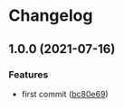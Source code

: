 # Changelog

## 1.0.0 (2021-07-16)


### Features

* first commit ([bc80e69](https://www.github.com/cobraz/nestjs-envalid/commit/bc80e6958146ad83736c752d17c884d4548bf265))
